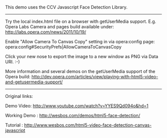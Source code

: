 This demo uses the CCV Javascript Face Detection Library.

-------------------------------------------------------------------------------

Try the local index.html file on a browser with getUserMedia support. E.g. Opera Labs Camera and pages build available under: http://labs.opera.com/news/2011/10/19/

Enable "Allow Camera To Canvas Copy" setting in via opera:config page: opera:config#SecurityPrefs|AllowCameraToCanvasCopy 

Click your new nose to export the image to a new window as PNG via Data URI. :-)

More information and several demos on the getUserMedia support of the Opera build: http://dev.opera.com/articles/view/playing-with-html5-video-and-getusermedia-support/

--------------------------------------------------------------------------------

Original links:

Demo Video: http://www.youtube.com/watch?v=YYES9Qd094o&hd=1

Working Demo : http://wesbos.com/demos/html5-face-detection/ 

Tutorial : http://www.wesbos.com/html5-video-face-detection-canvas-javascript
